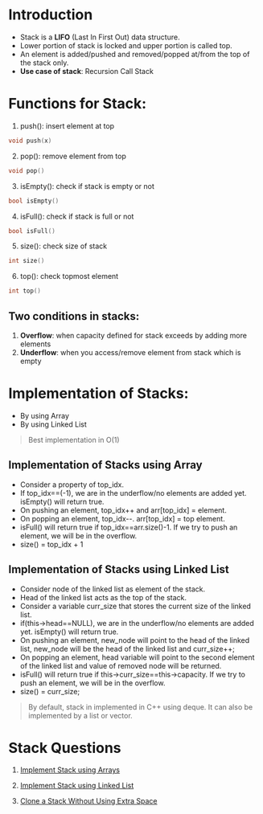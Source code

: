 # Introduction
- Stack is a **LIFO** (Last In First Out) data structure.
- Lower portion of stack is locked and upper portion is called top.
- An element is added/pushed and removed/popped at/from the top of the stack only.
- **Use case of stack**: Recursion Call Stack

# Functions for Stack:
1. push(): insert element at top

```cpp
void push(x)
```

2. pop(): remove element from top

```cpp
void pop()
```

3. isEmpty(): check if stack is empty or not

```cpp
bool isEmpty()
```

4. isFull(): check if stack is full or not

```cpp
bool isFull()
```

5. size(): check size of stack

```cpp
int size()
```

6. top(): check topmost element
   
```cpp
int top()
```

## Two conditions in stacks:
1. **Overflow**: when capacity defined for stack exceeds by adding more elements
2. **Underflow**: when you access/remove element from stack which is empty

# Implementation of Stacks:
- By using Array
- By using Linked List
> Best implementation in O(1)

## Implementation of Stacks using Array
- Consider a property of top_idx.
- If top_idx==(-1), we are in the underflow/no elements are added yet. isEmpty() will return true.
- On pushing an element, top_idx++ and arr[top_idx] = element.
- On popping an element, top_idx--. arr[top_idx] = top element.
- isFull() will return true if top_idx==arr.size()-1. If we try to push an element, we will be in the overflow.
- size() = top_idx + 1

## Implementation of Stacks using Linked List
- Consider node of the linked list as element of the stack.
- Head of the linked list acts as the top of the stack.
- Consider a variable curr_size that stores the current size of the linked list.
- if(this->head==NULL), we are in the underflow/no elements are added yet. isEmpty() will return true.
- On pushing an element, new_node will point to the head of the linked list, new_node will be the head of the linked list and curr_size++;
- On popping an element, head variable will point to the second element of the linked list and value of removed node will be returned.
- isFull() will return true if this->curr_size==this->capacity. If we try to push an element, we will be in the overflow.
- size() = curr_size;

> By default, stack in implemented in C++ using deque.
> It can also be implemented by a list or vector.

# Stack Questions

1. [Implement Stack using Arrays](https://www.geeksforgeeks.org/problems/implement-stack-using-array/1?page=1&category=Stack&difficulty=School,Basic&sortBy=submissions)

2. [Implement Stack using Linked List](https://www.geeksforgeeks.org/problems/implement-stack-using-linked-list/1?page=1&category=Stack&sortBy=submissions)

3. [Clone a Stack Without Using Extra Space](https://www.geeksforgeeks.org/problems/clone-a-stack-without-usinig-extra-space/1)